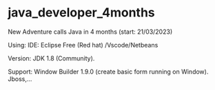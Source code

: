 # java_developer_4months
New Adventure calls Java in 4 months (start: 21/03/2023)

Using:
IDE: Eclipse Free (Red hat) /Vscode/Netbeans

Version: JDK 1.8 (Community).

Support: Window Builder 1.9.0 (create basic form running on Window). Jboss,...
